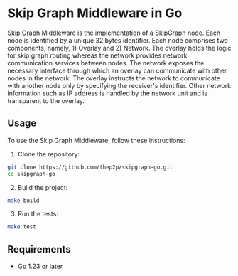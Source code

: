 # Skip Graph Middleware in Go

Skip Graph Middleware is the implementation of a SkipGraph node.
Each node is identified by a unique 32 bytes identifier.
Each node comprises two components, namely, 1) Overlay and 2) Network.
The overlay holds the logic for skip graph routing whereas the network provides network communication services between nodes.
The network exposes the necessary interface through which an overlay can communicate with other nodes in the network.
The overlay instructs the network to communicate with another node only by specifying the receiver's identifier.
Other network information such as IP address is handled by the network unit and is transparent to the overlay.

## Usage

To use the Skip Graph Middleware, follow these instructions:

1. Clone the repository:
```bash
git clone https://github.com/thep2p/skipgraph-go.git
cd skipgraph-go
```
2. Build the project:
```bash
make build
```

3. Run the tests:
```bash
make test
```

## Requirements

- Go 1.23 or later


